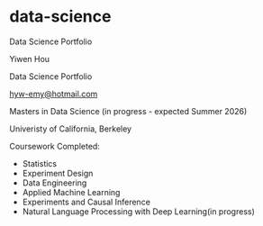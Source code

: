# data-science
Data Science Portfolio

Yiwen Hou

Data Science Portfolio

hyw-emy@hotmail.com

Masters in Data Science (in progress - expected Summer 2026)

Univeristy of California, Berkeley

Coursework Completed:

  - Statistics
  - Experiment Design
  - Data Engineering
  - Applied Machine Learning
  - Experiments and Causal Inference
  - Natural Language Processing with Deep Learning(in progress)
